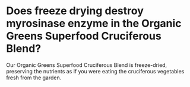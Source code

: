 # Does freeze drying destroy myrosinase enzyme in the Organic Greens Superfood Cruciferous Blend?

Our Organic Greens Superfood Cruciferous Blend is freeze-dried, preserving the nutrients as if you were eating the cruciferous vegetables fresh from the garden.